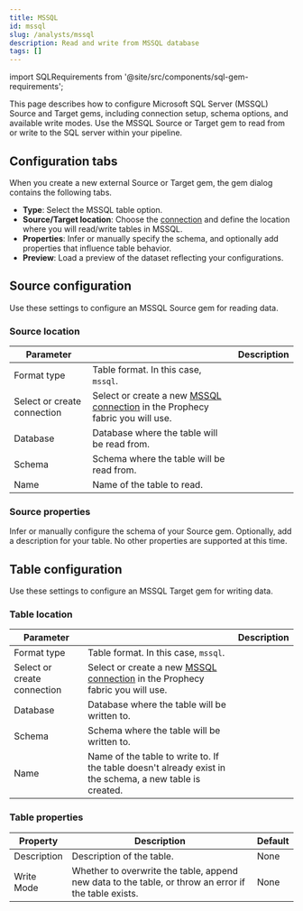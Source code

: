 ```yaml
---
title: MSSQL
id: mssql
slug: /analysts/mssql
description: Read and write from MSSQL database
tags: []
---
```


import SQLRequirements from '@site/src/components/sql-gem-requirements';

<SQLRequirements
  execution_engine="Prophecy Automate"
  sql_package_name=""
  sql_package_version=""
/>

This page describes how to configure Microsoft SQL Server (MSSQL) Source and Target gems, including connection setup, schema options, and available write modes. Use the MSSQL Source or Target gem to read from or write to the SQL server within your pipeline.

## Configuration tabs

When you create a new external Source or Target gem, the gem dialog contains the following tabs.

- **Type**: Select the MSSQL table option.
- **Source/Target location**: Choose the [connection](/administration/fabrics/prophecy-fabrics/connections/) and define the location where you will read/write tables in MSSQL.
- **Properties**: Infer or manually specify the schema, and optionally add properties that influence table behavior.
- **Preview**: Load a preview of the dataset reflecting your configurations.

## Source configuration

Use these settings to configure an MSSQL Source gem for reading data.

### Source location

| Parameter                   |                                                                                                                                            | Description |
| --------------------------- | ------------------------------------------------------------------------------------------------------------------------------------------ | ----------- |
| Format type                 | Table format. In this case, `mssql`.                                                                                                       |
| Select or create connection | Select or create a new [MSSQL connection](/administration/fabrics/prophecy-fabrics/connections/mssql) in the Prophecy fabric you will use. |
| Database                    | Database where the table will be read from.                                                                                                |
| Schema                      | Schema where the table will be read from.                                                                                                  |
| Name                        | Name of the table to read.                                                                                                                 |

### Source properties

Infer or manually configure the schema of your Source gem. Optionally, add a description for your table. No other properties are supported at this time.

## Table configuration

Use these settings to configure an MSSQL Target gem for writing data.

### Table location

| Parameter                   |                                                                                                                                            | Description |
| --------------------------- | ------------------------------------------------------------------------------------------------------------------------------------------ | ----------- |
| Format type                 | Table format. In this case, `mssql`.                                                                                                       |
| Select or create connection | Select or create a new [MSSQL connection](/administration/fabrics/prophecy-fabrics/connections/mssql) in the Prophecy fabric you will use. |
| Database                    | Database where the table will be written to.                                                                                               |
| Schema                      | Schema where the table will be written to.                                                                                                 |
| Name                        | Name of the table to write to. If the table doesn't already exist in the schema, a new table is created.                                   |

### Table properties

| Property    | Description                                                                                          | Default |
| ----------- | ---------------------------------------------------------------------------------------------------- | ------- |
| Description | Description of the table.                                                                            | None    |
| Write Mode  | Whether to overwrite the table, append new data to the table, or throw an error if the table exists. | None    |
